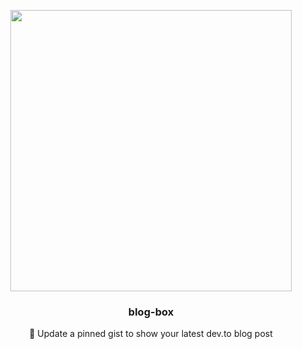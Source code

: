 <p align="center">
  <img width="450" src="https://user-images.githubusercontent.com/31800695/95653499-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.png">
  <h3 align="center">blog-box</h3>
  <p align="center">📝 Update a pinned gist to show your latest dev.to blog post</p>
</p>
